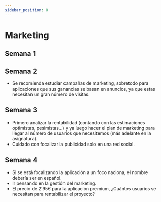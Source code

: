 ```yaml
---
sidebar_position: 8
---
```


# Marketing

## Semana 1

## Semana 2
- Se recomienda estudiar campañas de marketing, sobretodo para aplicaciones que sus ganancias se basan en anuncios, ya que estas necesitan un gran número de visitas.

## Semana 3
- Primero analizar la rentabilidad (contando con las estimaciones optimistas, pesimistas...) y ya luego hacer el plan de marketing para llegar al número de usuarios que necesitemos (más adelante en la asignatura).
- Cuidado con focalizar la publicidad solo en una red social. 

## Semana 4
- Si se está focalizando la aplicación a un foco naciona, el nombre debería ser en español.
- Ir pensando en la gestión del marketing.
- El precio de 2'95€ para la aplicación premium, ¿Cuántos usuarios se necesitan para rentabilizar el proyecto?
